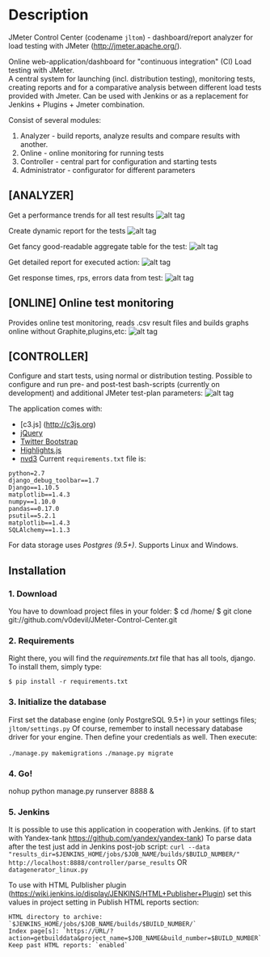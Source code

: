 # Description
JMeter Control Center (codename `jltom`) - dashboard/report analyzer for load testing with JMeter (http://jmeter.apache.org/).

Online web-application/dashboard for "continuous integration" (CI) Load testing with JMeter.  
A central system for launching (incl. distribution testing), monitoring tests, creating reports and for a comparative analysis between different load tests provided with Jmeter.
Can be used with Jenkins or as a replacement for Jenkins + Plugins + Jmeter combination.

Consist of several modules:

1. Analyzer - build reports, analyze results and compare results with another.
2. Online - online monitoring for running tests
3. Controller - central part for configuration and starting tests
4. Administrator - configurator for different parameters


## [ANALYZER] 
Get a performance trends for all test results
![alt tag](https://github.com/v0devil/jltom/blob/master/pics/trend_.png)

Create dynamic report for the tests
![alt tag](https://github.com/v0devil/jltom/blob/master/pics/report.png)

Get fancy good-readable aggregate table for the test:
![alt tag](https://github.com/v0devil/jltom/blob/master/pics/aggregate.png)

Get detailed report for executed action:
![alt tag](https://github.com/v0devil/jltom/blob/master/pics/action_report.png)

Get response times, rps, errors data from test:
![alt tag](https://github.com/v0devil/jltom/blob/master/pics/graphs.png)

## [ONLINE] Online test monitoring
Provides online test monitoring, reads .csv result files and builds graphs online without Graphite,plugins,etc:
![alt tag](https://github.com/v0devil/jltom/blob/master/pics/online.png)

## [CONTROLLER]
Configure and start tests, using normal or distribution testing. Possible to configure and run pre- and post-test bash-scripts (currently on development) and additional JMeter test-plan parameters:
![alt tag](https://github.com/v0devil/jltom/blob/master/pics/controller_1.png)


The application comes with:
* [c3.js] (http://c3js.org)
* [jQuery](http://jquery.com/)
* [Twitter Bootstrap](http://getbootstrap.com/)
* [Highlights.js](https://highlightjs.org/)
* [nvd3](http://nvd3-community.github.io)
Current `requirements.txt` file is:

```
python=2.7
django_debug_toolbar==1.7
Django==1.10.5
matplotlib==1.4.3
numpy==1.10.0
pandas==0.17.0
psutil==5.2.1
matplotlib==1.4.3
SQLAlchemy==1.1.3
```

For data storage uses *Postgres (9.5+)*.
Supports Linux and Windows.

## Installation
### 1. Download
You have to download project files in your folder:
    $ cd /home/
    $ git clone git://github.com/v0devil/JMeter-Control-Center.git

### 2. Requirements
Right there, you will find the *requirements.txt* file that has all tools, django. To install them, simply type:

`$ pip install -r requirements.txt`

### 3. Initialize the database
First set the database engine (only PostgreSQL 9.5+) in your settings files; `jltom/settings.py` Of course, remember to install necessary database driver for your engine. Then define your credentials as well.
Then execute:

`./manage.py makemigrations`
`./manage.py migrate`

### 4. Go!
nohup python manage.py runserver 8888 &

### 5. Jenkins

It is possible to use this application in cooperation with Jenkins. (if to start with Yandex-tank https://github.com/yandex/yandex-tank)
To parse data after the test just add in Jenkins post-job script:
`curl --data "results_dir=$JENKINS_HOME/jobs/$JOB_NAME/builds/$BUILD_NUMBER/" http://localhost:8888/controller/parse_results`
OR
`datagenerator_linux.py`

To use with HTML Pulblisher plugin (https://wiki.jenkins.io/display/JENKINS/HTML+Publisher+Plugin) set this values in project setting in Publish HTML reports section:

```
HTML directory to archive: `$JENKINS_HOME/jobs/$JOB_NAME/builds/$BUILD_NUMBER/`
Index page[s]: `https://URL/?action=getbuilddata&project_name=$JOB_NAME&build_number=$BUILD_NUMBER`
Keep past HTML reports: `enabled`
```
